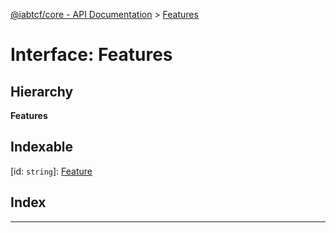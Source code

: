 [@iabtcf/core - API Documentation](../README.md) > [Features](../interfaces/features.md)

# Interface: Features

## Hierarchy

**Features**

## Indexable

\[id: `string`\]:&nbsp;[Feature](feature.md)
## Index

---

